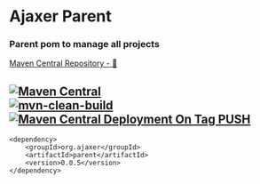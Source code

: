 # Ajaxer Parent

### Parent pom to manage all projects

[Maven Central Repository - 🔗](https://mvnrepository.com/artifact/org.ajaxer/parent)

[![Maven Central](https://maven-badges.herokuapp.com/maven-central/org.ajaxer/parent/badge.svg)](https://maven-badges.herokuapp.com/maven-central/org.ajaxer/simple)  
[![mvn-clean-build](https://github.com/ajaxer-org/ajaxer-parent/actions/workflows/mvn-clean-build.yml/badge.svg)](https://github.com/ajaxer-org/ajaxer-parent/actions/workflows/mvn-clean-build.yml)  
[![Maven Central Deployment On Tag PUSH](https://github.com/ajaxer-org/ajaxer-parent/actions/workflows/publish-to-maven-central-with-tag.yml/badge.svg)](https://github.com/ajaxer-org/ajaxer-parent/actions/workflows/publish-to-maven-central-with-tag.yml)
---

```
<dependency>
    <groupId>org.ajaxer</groupId>
    <artifactId>parent</artifactId>
    <version>0.0.5</version>
</dependency>
```
